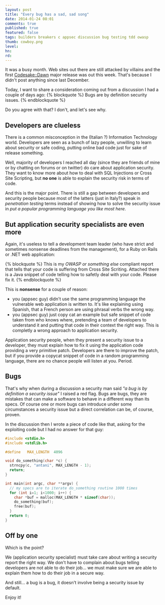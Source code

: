 ```yaml
---
layout: post
title: "Every bug has a sad, sad song"
date: 2014-01-24 08:01
comments: true
published: true
featured: false
tags: builders breakers c appsec discussion bug testing tdd owasp 
thumb: cowboy.png
level:
hn: 
rd: 
---
```


It was a busy month. Web sites out there are still attacked by villains and the
first
[Codesake::Dawn](http://dawn.codesake.com/blog/announce-codesake-dawn-v1-0-0-released)
major release was out this week. That's because I didn't post anything since
last December.

Today, I want to share a consideration coming out from a discussion I had a couple of days ago:
{% blockquote %}
Bugs are by definition security issues.
{% endblockquote %}

Do you agree with that? I don't, and let's see why.

<!-- more -->

## Developers are clueless

There is a common misconception in the (Italian ?) Information Technology
world. Developers are seen as a bunch of lazy people, unwilling to learn about
security or safe coding, putting online bad code just for sake of release
something.

Well, majority of developers I reached all day (since they are friends of mine
or by chatting on forums or on twitter) do care about application security.
They want to know more about how to deal with SQL Injections or Cross Site
Scripting, but **no one** is able to explain the security risk in terms of
code.

And this is the major point. There is still a gap between developers and
security people because most of the latters (just in Italy?) speak in
_penetration testing_ terms instead of showing how to solve the security issue
in _put a popular programming language you like most here_.

## But application security specialists are even more

Again, it's useless to tell a development team leader (who have strict and
sometimes nonsense deadlines from the management), for a Ruby on Rails or .NET
web application:

{% blockquote %}
This is my _OWASP or something else_ compliant report that tells that your code is suffering from Cross Site Scriting.
Attached there is a Java snippet of code telling how to safetly deal with your code.
Please fix it.
{% endblockquote %}

This is **nonsense** for a couple of reason:

* you (appsec guy) didn't use the same programming language the vulnerable web
  application is written to. It's like explaining using Spanish, that a French
  person are using phrasal verbs the wrong way. 
* you (appsec guy) just copy cat an example but safe snippet of code taken from
  who knows where, pretending a team of developers to understand it and putting
  that code in their context the right way. This is completly a wrong approach
  to application security.

Application security people, when they present a security issue to a developer,
they must explain how to fix it using the application code providing a very
primitive patch. Developers are there to improve the patch, but if you provide
a copycat snippet of code in a random programming language, there are no chance
people will listen at you. Period.

## Bugs

That's why when during a discussion a security man said _"a bug is by
definition a security issue"_ I raised a red flag. Bugs are bugs, they are
mistakes that can make a software to behave in a different way than its specs.
Of course one or more bugs can introduce under some circumstances a security
issue but a direct correlation can be, of course, proven.

In the discussion then I wrote a piece of code like that, asking for the
exploiting code but I had no answer for that guy:

``` c a sully programming mistake: starting a loop from 1 instead from 0
#include <stdio.h>
#include <stdlib.h>

#define   MAX_LENGTH  4096

void do_something(char *c) {
  strncpy(c, "antani", MAX_LENGTH - 1);
  return;
}

int main(int argc, char **argv) {
  // my specs are to iterate do_something routine 1000 times
  for (int i=1; i<1000; i++) {
    char *buf = malloc(MAX_LENGTH * sizeof(char));
    do_something(buf);
    free(buf);
  }
  return 0;
}
```

## Off by one

Which is the point?

We (application security specialist) must take care about writing a security
report the right way. We don't have to complain about bugs telling developers
are not able to do their job... we must make sure we are able to explain them
how to do their job in a secure way.

And still... a bug is a bug, it doesn't involve being a security issue by default.

Enjoy it!
